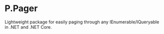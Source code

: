 # P.Pager
Lightweight package for easily paging through any IEnumerable/IQueryable in .NET and .NET Core.

